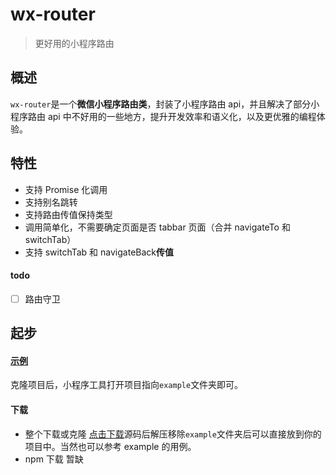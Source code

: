 # wx-router

> 更好用的小程序路由

## 概述

`wx-router`是一个**微信小程序路由类**，封装了小程序路由 api，并且解决了部分小程序路由 api 中不好用的一些地方，提升开发效率和语义化，以及更优雅的编程体验。

## 特性

- 支持 Promise 化调用
- 支持别名跳转
- 支持路由传值保持类型
- 调用简单化，不需要确定页面是否 tabbar 页面（合并 navigateTo 和 switchTab）
- 支持 switchTab 和 navigateBack**传值**

#### todo

- [ ] 路由守卫

## 起步

#### [示例](https://github.com/ben-lau/wx-router/tree/master/example)

克隆项目后，小程序工具打开项目指向`example`文件夹即可。

#### 下载

- 整个下载或克隆
  [点击下载](https://github.com/ben-lau/wx-router/releases)源码后解压移除`example`文件夹后可以直接放到你的项目中。当然也可以参考 example 的用例。
- npm 下载
  暂缺
